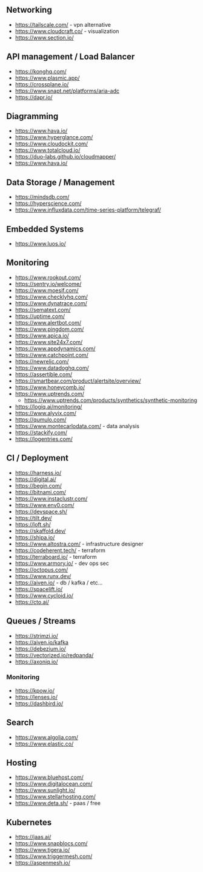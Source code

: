 

## Networking
* https://tailscale.com/ - vpn alternative
* https://www.cloudcraft.co/ - visualization
* https://www.section.io/

## API management / Load Balancer
* https://konghq.com/
* https://www.plasmic.app/
* https://crossplane.io/
* https://www.snapt.net/platforms/aria-adc
* https://dapr.io/

## Diagramming
* https://www.hava.io/
* https://www.hyperglance.com/
* https://www.cloudockit.com/
* https://www.totalcloud.io/
* https://duo-labs.github.io/cloudmapper/
* https://www.hava.io/

## Data Storage / Management
* https://mindsdb.com/
* https://hyperscience.com/
* https://www.influxdata.com/time-series-platform/telegraf/

## Embedded Systems
* https://www.luos.io/

## Monitoring
* https://www.rookout.com/
* https://sentry.io/welcome/
* https://www.moesif.com/
* https://www.checklyhq.com/
* https://www.dynatrace.com/
* https://sematext.com/
* https://uptime.com/
* https://www.alertbot.com/
* https://www.pingdom.com/
* https://www.apica.io/
* https://www.site24x7.com/
* https://www.appdynamics.com/
* https://www.catchpoint.com/
* https://newrelic.com/
* https://www.datadoghq.com/
* https://assertible.com/
* https://smartbear.com/product/alertsite/overview/
* https://www.honeycomb.io/
* https://www.uptrends.com/
    * https://www.uptrends.com/products/synthetics/synthetic-monitoring
* https://logiq.ai/monitoring/
* https://www.alyvix.com/
* https://qumulo.com/
* https://www.montecarlodata.com/ - data analysis
* https://stackify.com/
* https://logentries.com/


## CI / Deployment
* https://harness.io/
* https://digital.ai/
* https://begin.com/
* https://bitnami.com/
* https://www.instaclustr.com/
* https://www.env0.com/
* https://devspace.sh/
* https://tilt.dev/
* https://loft.sh/
* https://skaffold.dev/
* https://shipa.io/
* https://www.altostra.com/ - infrastructure designer
* https://codeherent.tech/ - terraform
* https://terraboard.io/ - terraform
* https://www.armory.io/ - dev ops sec
* https://octopus.com/
* https://www.runx.dev/ 
* https://aiven.io/ - db / kafka / etc...
* https://spacelift.io/
* https://www.cycloid.io/
* https://cto.ai/

## Queues / Streams
* https://strimzi.io/
* https://aiven.io/kafka
* https://debezium.io/
* https://vectorized.io/redpanda/
* https://axoniq.io/

### Monitoring
* https://kpow.io/
* https://lenses.io/
* https://dashbird.io/

## Search
* https://www.algolia.com/
* https://www.elastic.co/

## Hosting
* https://www.bluehost.com/
* https://www.digitalocean.com/
* https://www.sunlight.io/
* https://www.stellarhosting.com/
* https://www.deta.sh/ - paas / free

## Kubernetes
* https://jaas.ai/
* https://www.snapblocs.com/
* https://www.tigera.io/
* https://www.triggermesh.com/
* https://aspenmesh.io/